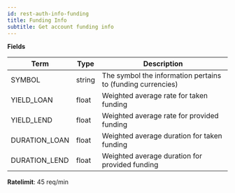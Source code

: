```yaml
---
id: rest-auth-info-funding
title: Funding Info
subtitle: Get account funding info
---
```


**Fields**

Term | Type | Description
-- | -- | --
SYMBOL | string  |  The symbol the information pertains to (funding currencies)
YIELD_LOAN |  float  |  Weighted average rate for taken funding
YIELD_LEND |  float  | Weighted average rate for provided funding
DURATION_LOAN |  float  |  Weighted average duration for taken funding
DURATION_LEND |  float  | Weighted average duration for provided funding

**Ratelimit**: 45 req/min
